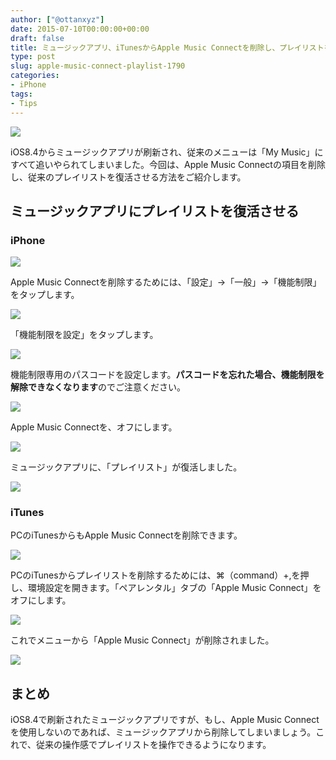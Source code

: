 ```yaml
---
author: ["@ottanxyz"]
date: 2015-07-10T00:00:00+00:00
draft: false
title: ミュージックアプリ、iTunesからApple Music Connectを削除し、プレイリストを復活させる方法
type: post
slug: apple-music-connect-playlist-1790
categories:
- iPhone
tags:
- Tips
---
```


![](/uploads/2015/07/150710-55a0575b5fcea.jpg)






iOS8.4からミュージックアプリが刷新され、従来のメニューは「My Music」にすべて追いやられてしまいました。今回は、Apple Music Connectの項目を削除し、従来のプレイリストを復活させる方法をご紹介します。





## ミュージックアプリにプレイリストを復活させる





### iPhone





![](/uploads/2015/07/150710-55a057333189f.png)






Apple Music Connectを削除するためには、「設定」→「一般」→「機能制限」をタップします。





![](/uploads/2015/07/150710-55a05738cd901.png)






「機能制限を設定」をタップします。





![](/uploads/2015/07/150710-55a0573c003fc.png)






機能制限専用のパスコードを設定します。**パスコードを忘れた場合、機能制限を解除できなくなります**のでご注意ください。





![](/uploads/2015/07/150710-55a057401292b.png)






Apple Music Connectを、オフにします。





![](/uploads/2015/07/150710-55a0574512d54.png)






ミュージックアプリに、「プレイリスト」が復活しました。





![](/uploads/2015/07/150710-55a0574b48903.png)






### iTunes





PCのiTunesからもApple Music Connectを削除できます。





![](/uploads/2015/07/150710-55a0574fe6c7e.png)






PCのiTunesからプレイリストを削除するためには、⌘（command）+,を押し、環境設定を開きます。「ペアレンタル」タブの「Apple Music Connect」をオフにします。





![](/uploads/2015/07/150710-55a05757bd8bb.png)






これでメニューから「Apple Music Connect」が削除されました。





![](/uploads/2015/07/150710-55a0575402854.png)






## まとめ





iOS8.4で刷新されたミュージックアプリですが、もし、Apple Music Connectを使用しないのであれば、ミュージックアプリから削除してしまいましょう。これで、従来の操作感でプレイリストを操作できるようになります。
